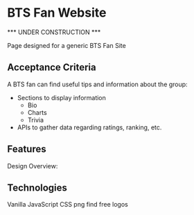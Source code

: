 # BTS Fan Website
*** UNDER CONSTRUCTION ***

Page designed for a generic BTS Fan Site

## Acceptance Criteria

A BTS fan can find useful tips and information about the group:
- Sections to display information
    * Bio
    * Charts
    * Trivia
- APIs to gather data regarding ratings, ranking, etc.


## Features

Design Overview:


## Technologies
Vanilla JavaScript
CSS
png find free logos